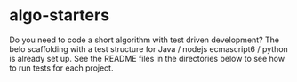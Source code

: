 # algo-starters

Do you need to code a short algorithm with test driven development? The belo scaffolding with a test structure for Java / nodejs ecmascript6 / python is already set up. See the README files in the directories below to see how to run tests for each project.
